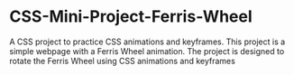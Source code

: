 # CSS-Mini-Project-Ferris-Wheel
A CSS project to practice CSS animations and keyframes. This project is a simple webpage with a Ferris Wheel animation. The project is designed to rotate the Ferris Wheel using CSS animations and keyframes
